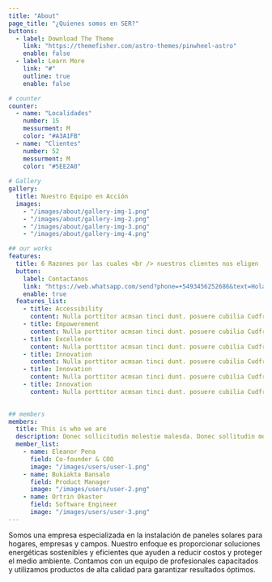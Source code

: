 ```yaml
---
title: "About"
page_title: "¿Quienes somos en SER?"
buttons:
  - label: Download The Theme
    link: "https://themefisher.com/astro-themes/pinwheel-astro"
    enable: false
  - label: Learn More
    link: "#"
    outline: true
    enable: false

# counter
counter:
  - name: "Localidades"
    number: 15
    messurment: M
    color: "#A3A1FB"
  - name: "Clientes"
    number: 52
    messurment: M
    color: "#5EE2A0"
    
# Gallery
gallery:
  title: Nuestro Equipo en Acción
  images:
    - "/images/about/gallery-img-1.png"
    - "/images/about/gallery-img-2.png"
    - "/images/about/gallery-img-3.png"
    - "/images/about/gallery-img-4.png"

## our works
features:
  title: 6 Razones por las cuales <br /> nuestros clientes nos eligen
  button:
    label: Contactanos
    link: "https://web.whatsapp.com/send?phone=+5493456252686&text=Hola%2C%20me%20comunico%20desde%20la%20web%20de%20*SER*"
    enable: true
  features_list:
    - title: Accessibility
      content: Nulla porttitor acmsan tinci dunt. posuere cubilia Cudfrae Donec velit neque, autor sit amet aliuam vel
    - title: Empowerement
      content: Nulla porttitor acmsan tinci dunt. posuere cubilia Cudfrae Donec velit neque, autor sit amet aliuam vel
    - title: Excellence
      content: Nulla porttitor acmsan tinci dunt. posuere cubilia Cudfrae Donec velit neque, autor sit amet aliuam vel
    - title: Innovation
      content: Nulla porttitor acmsan tinci dunt. posuere cubilia Cudfrae Donec velit neque, autor sit amet aliuam vel
    - title: Innovation
      content: Nulla porttitor acmsan tinci dunt. posuere cubilia Cudfrae Donec velit neque, autor sit amet aliuam vel
    - title: Innovation
      content: Nulla porttitor acmsan tinci dunt. posuere cubilia Cudfrae Donec velit neque, autor sit amet aliuam vel
    

## members
members:
  title: This is who we are
  description: Donec sollicitudin molestie malesda. Donec sollitudin mol estie ultricies ligula sed magna dictum
  member_list:
    - name: Eleanor Pena
      field: Co-founder & COO
      image: "/images/users/user-1.png"
    - name: Bukiakta Bansalo
      field: Product Manager
      image: "/images/users/user-2.png"
    - name: Ortrin Okaster
      field: Software Engineer
      image: "/images/users/user-3.png"
---
```

Somos una empresa especializada en la instalación de paneles solares para hogares, empresas y campos. Nuestro enfoque es proporcionar soluciones energéticas sostenibles y eficientes que ayuden a reducir costos y proteger el medio ambiente. Contamos con un equipo de profesionales capacitados y utilizamos productos de alta calidad para garantizar resultados óptimos.
